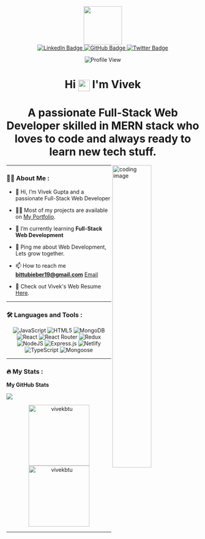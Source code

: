 <div id="header" align="center">
  <img src="https://media.giphy.com/media/Q2T7BXRiDFPJcPoA7Z/giphy.gif" width="100"/>
</div>
       
<div id="badges" align="center">
  <a href="https://www.linkedin.com/in/vivek-gupta-a89361233">
    <img src="https://img.shields.io/badge/LinkedIn-blue?style=for-the-badge&logo=linkedin&logoColor=white" alt="LinkedIn Badge"/>
  </a>
  <a href="https://github.com/vivekbtu">
    <img src="https://img.shields.io/badge/GitHub-red?style=for-the-badge&logo=GitHub&logoColor=white" alt="GitHub Badge"/>
  </a>
  <a href="https://twitter.com/bittubieber19?t=kRVrRQahKvZh7SNXmiRvvg&s=09">
    <img src="https://img.shields.io/badge/Twitter-blue?style=for-the-badge&logo=twitter&logoColor=white" alt="Twitter Badge"/>
  </a> 
        
      
  
  ![Profile View](https://komarev.com/ghpvc/?username=vivekbtu&color=orange&style=flat)
</div>

 
<h1 align="center">
  Hi
  <img align="center" src="https://media.giphy.com/media/hvRJCLFzcasrR4ia7z/giphy.gif" width="30px"/>
  I'm Vivek 
</h1>

<!-- Some Description About me  -->

<h1 align="center">
  A passionate Full-Stack Web Developer skilled in MERN stack who loves to code and always ready to learn new tech stuff.
</h1>



<!-- <h2 align="left", style="margin-bottom:10px">About me</h2>
<h3>
A passionate Full-Stack Web Developer skilled in MERN stack who loves to code and always ready to learn new tech stuff.
</h3> -->

<img align="right" alt="coding image" width="45%" src="https://media.giphy.com/media/dWesBcTLavkZuG35MI/giphy.gif">



---

### :woman_technologist: About Me :

- 👋 Hi, I’m Vivek Gupta and a passionate Full-Stack Web Developer

- 👨‍💻 Most of my projects are available on [My Portfolio](https://vivekbtu.github.io/).
 
- 🌱 I’m currently learning **Full-Stack Web Development**
 
- 💬 Ping me about Web Development, Lets grow together.
 
- 📫 How to reach me **bittubieber19@gmail.com** [Email](https://mail.google.com/mail/u/0/#inbox?compose=new) 

- 📙 Check out Vivek's Web Resume [Here](https://drive.google.com/file/d/1b9mWpCnavIn72uX06Ti2PPeGHXWO4nZx/view?usp=sharing).
---

### :hammer_and_wrench: Languages and Tools :

<div align="center">
  
![JavaScript](https://img.shields.io/badge/javascript-%23323330.svg?style=for-the-badge&logo=javascript&logoColor=%23F7DF1E) 
![HTML5](https://img.shields.io/badge/html5-%23E34F26.svg?style=for-the-badge&logo=html5&logoColor=white) 
![MongoDB](https://img.shields.io/badge/MongoDB-%234ea94b.svg?style=for-the-badge&logo=mongodb&logoColor=white) 
![React](https://img.shields.io/badge/react-%2320232a.svg?style=for-the-badge&logo=react&logoColor=%2361DAFB) 
![React Router](https://img.shields.io/badge/React_Router-CA4245?style=for-the-badge&logo=react-router&logoColor=white) 
![Redux](https://img.shields.io/badge/redux-%23593d88.svg?style=for-the-badge&logo=redux&logoColor=white)
![NodeJS](https://img.shields.io/badge/node.js-6DA55F?style=for-the-badge&logo=node.js&logoColor=white) 
![Express.js](https://img.shields.io/badge/express.js-%23404d59.svg?style=for-the-badge&logo=express&logoColor=%2361DAFB)
![Netlify](https://img.shields.io/badge/netlify-%23000000.svg?style=for-the-badge&logo=netlify&logoColor=#00C7B7) 
![TypeScript](https://img.shields.io/badge/typescript-%23007ACC.svg?style=for-the-badge&logo=typescript&logoColor=white)
![Mongoose](https://img.shields.io/badge/mongoose-%23000000.svg?style=for-the-badge&logo=mongoose&logoColor=%2361DAFB)
  
</div>


---

<!-- ### : My Trophy :

[![Ryo-ma's github trophy](https://github-profile-trophy.vercel.app/?username=vivekbtu&row=1)](https://github.com/ryo-ma/github-profile-trophy)

--- -->

### :fire: My Stats :

<b>My GitHub Stats</b>

<!-- GIT HUB STATS  -->


<!-- ----
---- -->




<!-- <a>
  <img align="center" src="https://github-readme-stats.vercel.app/api/top-langs/?username=vivekbtu&layout=compact&show_icons=true&theme=radical" alt="Most Language" height="159" />
</a> -->


<a href="http://www.github.com/vivekbtu"><img src="https://github-readme-streak-stats.herokuapp.com/?user=vivekbtu&stroke=ffffff&background=000000&ring=0891b2&fire=0891b2&currStreakNum=ffffff&currStreakLabel=0891b2&sideNums=ffffff&sideLabels=ffffff&dates=ffffff&hide_border=true" /></a>

<!-- <a href="http://www.github.com/vivekbtu"><img src="https://activity-graph.herokuapp.com/graph?username=vivekbtu&bg_color=000000&color=ffffff&line=0891b2&point=ffffff&area_color=000000&area=true&hide_border=true&custom_title=GitHub%20Commits%20Graph" alt="GitHub Commits Graph" /></a> -->

<!-- Git Graph  -->
<!-- Do Uncomment this part  -->
<!-- <a href="http://www.github.com/vivekbtu">
  <img src="https://github-readme-activity-graph.cyclic.app/graph?username=vivekbtu&point=f007d8&line=f0cd07&area_color=310938&theme=react-dark" alt="GitHub Commits Graph" />
</a> -->

<!-- <a> Language tool
   <img align="center" src="https://github-readme-stats-git-masterrstaa-rickstaa.vercel.app/api/top-langs/?username=vivekbtu&theme=radical&hide_border=true&include_all_commits=false&count_private=true" alt="Git stats" height="159" />
</a> -->

<p align="center" >
    <img align="center" src="https://github-readme-stats.vercel.app/api/top-langs/?username=vivekbtu&layout=compact&show_icons=true&theme=radical" alt="vivekbtu" height="159" />
    <img align="center" src="https://github-readme-stats.vercel.app/api?username=vivekbtu&show_icons=true&theme=radical" alt="vivekbtu" height="159" />
</p>


---

<!-- ### :writing_hand: Blog Posts : -->


<!---
vivekbtu/vivekbtu is a ✨ special ✨ repository because its `README.md` (this file) appears on your GitHub profile.
You can click the Preview link to take a look at your changes.
--->
